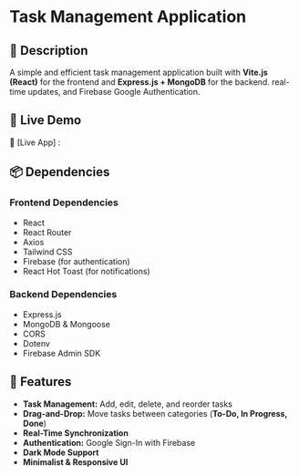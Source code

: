 # Task Management Application

## 📌 Description
A simple and efficient task management application built with **Vite.js (React)** for the frontend and **Express.js + MongoDB** for the backend. real-time updates, and Firebase Google Authentication.

## 🚀 Live Demo
🔗 [Live App] : 

## 📦 Dependencies
### **Frontend Dependencies**
- React
- React Router
- Axios
- Tailwind CSS
- Firebase (for authentication)
- React Hot Toast (for notifications)

### **Backend Dependencies**
- Express.js
- MongoDB & Mongoose
- CORS
- Dotenv
- Firebase Admin SDK


## 🎯 Features
- **Task Management:** Add, edit, delete, and reorder tasks
- **Drag-and-Drop:** Move tasks between categories (**To-Do, In Progress, Done**)
- **Real-Time Synchronization**
- **Authentication:** Google Sign-In with Firebase
- **Dark Mode Support**
- **Minimalist & Responsive UI**



